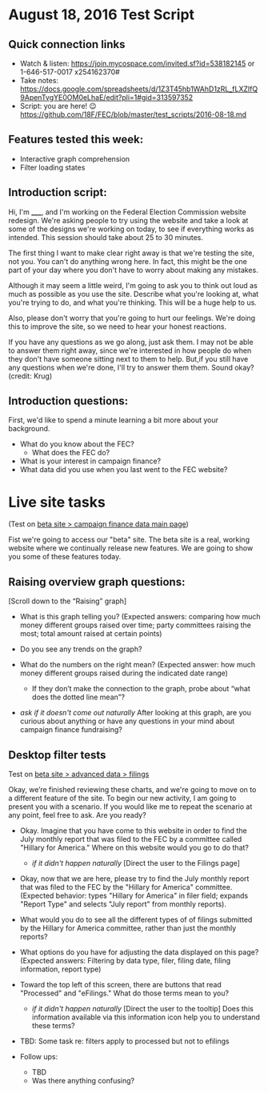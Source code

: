 # August 18, 2016 Test Script

## Quick connection links

- Watch & listen: <https://join.mycospace.com/invited.sf?id=538182145> or 1-646-517-0017 x254162370#
- Take notes: <https://docs.google.com/spreadsheets/d/1Z3T45hb1WAhD1zRL_fLXZlfQ9ApenTvgYE0OM0eLhaE/edit?pli=1#gid=313597352>
- Script: you are here! :wink: <https://github.com/18F/FEC/blob/master/test_scripts/2016-08-18.md>

## Features tested this week:

- Interactive graph comprehension
- Filter loading states

## Introduction script:

Hi, I'm **___**, and I'm working on the Federal Election Commission website redesign. We're asking people to try using the website and take a look at some of the designs we're working on today, to see if everything works as intended. This session should take about 25 to 30 minutes.

The first thing I want to make clear right away is that we're testing the site, not you. You can't do anything wrong here. In fact, this might  be the one part of your day where you don't have to worry about making any mistakes.

Although it may seem a little weird, I'm going to ask you to think out loud as much as possible as you use the site. Describe what you're looking at, what you're trying to do, and what you're thinking. This will be a huge help to us.

Also, please don't worry that you're going to hurt our feelings. We're doing this to improve the site, so we need to hear your honest reactions.

If you have any questions as we go along, just ask them. I may not be able to answer them right away, since we're interested in how people do when they don't have someone sitting next to them to help. But,if you still have any questions when we're done, I'll try to answer them them. Sound okay? (credit: Krug)

## Introduction questions:
First, we'd like to spend a minute learning a bit more about your background.

- What do you know about the FEC?
	- What does the FEC do?
- What is your interest in campaign finance?
- What data did you use when you last went to the FEC website?

# Live site tasks
(Test on [beta site > campaign finance data main page](https://beta.fec.gov))

Fist we're going to access our "beta" site. The beta site is a real, working website where we continually release new features. We are going to show you some of these features today.

## Raising overview graph questions:
[Scroll down to the “Raising” graph]

- What is this graph telling you? (Expected answers: comparing how much money different groups raised over time; party committees raising the most; total amount raised at certain points)

- Do you see any trends on the graph?

- What do the numbers on the right mean? (Expected answer: how much money different groups raised during the indicated date range)
	- If they don’t make the connection to the graph, probe about “what does the dotted line mean”?

- _ask if it doesn't come out naturally_ After looking at this graph, are you curious about anything or have any questions in your mind about campaign finance fundraising?

## Desktop filter tests
Test on [beta site > advanced data > filings](https://beta.fec.gov/data/advanced/filings)

Okay, we’re finished reviewing these charts, and we're going to move on to a different feature of the site. To begin our new activity, I am going to present you with a scenario. If you would like me to repeat the scenario at any point, feel free to ask. Are you ready?

- Okay. Imagine that you have come to this website in order to find the July monthly report that was filed to the FEC by a committee called "Hillary for America." Where on this website would you go to do that?
	- _if it didn't happen naturally_ [Direct the user to the Filings page]

- Okay, now that we are here, please try to find the July monthly report that was filed to the FEC by the "Hillary for America" committee. (Expected behavior:  types "Hillary for America" in filer field; expands "Report Type" and selects "July report" from monthly reports).

- What would you do to see all the different types of of filings submitted by the Hillary for America committee, rather than just the monthly reports?

- What options do you have for adjusting the data displayed on this page? (Expected answers: Filtering by data type, filer, filing date, filing information, report type)

- Toward the top left of this screen, there are buttons that read "Processed" and "eFilings." What do those terms mean to you?
	- _if it didn't happen naturally_ [Direct the user to the tooltip] Does this information available via this information icon help you to understand these terms?

- TBD: Some task re: filters apply to processed but not to efilings

- Follow ups:
	- TBD
	- Was there anything confusing?
